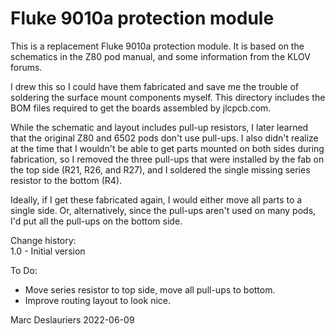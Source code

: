 # Fluke 9010a protection module

This is a replacement Fluke 9010a protection module. It is based on the
schematics in the Z80 pod manual, and some information from the KLOV
forums.

I drew this so I could have them fabricated and save me the trouble of
soldering the surface mount components myself. This directory includes the
BOM files required to get the boards assembled by jlcpcb.com.

While the schematic and layout includes pull-up resistors, I later learned
that the original Z80 and 6502 pods don't use pull-ups. I also didn't
realize at the time that I wouldn't be able to get parts mounted on both
sides during fabrication, so I removed the three pull-ups that were
installed by the fab on the top side (R21, R26, and R27), and I soldered
the single missing series resistor to the bottom (R4).

Ideally, if I get these fabricated again, I would either move all parts to
a single side. Or, alternatively, since the pull-ups aren't used on many
pods, I'd put all the pull-ups on the bottom side.

Change history:  
1.0 - Initial version  

To Do:  
- Move series resistor to top side, move all pull-ups to bottom.  
- Improve routing layout to look nice.  

Marc Deslauriers
2022-06-09
